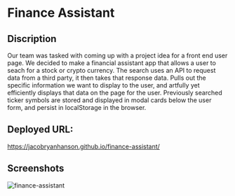 # Finance Assistant

## Discription
Our team was tasked with coming up with a project idea for a front end user page. We decided to make a financial assistant app
that allows a user to seach for a stock or crypto currency. The search uses an API to request data from a third party, it then takes that 
response data. Pulls out the specific information we want to display to the user, and artfully yet efficiently displays that data on the page for the user. Previously searched ticker symbols are stored and displayed in modal cards below the user form, and persist in localStorage in the browser.

## Deployed URL:
https://jacobryanhanson.github.io/finance-assistant/

## Screenshots
![finance-assistant](https://user-images.githubusercontent.com/89164466/162850498-124950c2-8f71-43a9-a55e-0d5c841dd28f.png)
